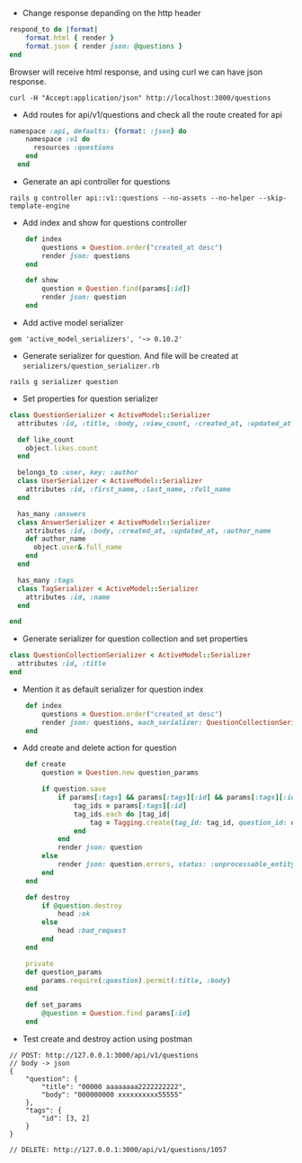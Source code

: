 * Change response depanding on the http header
```ruby
respond_to do |format|
    format.html { render }
    format.json { render json: @questions }
end
```
Browser will receive html response, and using curl we can have json response.
```
curl -H "Accept:application/json" http://localhost:3000/questions
```

* Add routes for api/v1/questions and check all the route created for api
```ruby
namespace :api, defaults: {format: :json} do
    namespace :v1 do
      resources :questions
    end
  end
```

* Generate an api controller for questions
```
rails g controller api::v1::questions --no-assets --no-helper --skip-template-engine
```

* Add index and show for questions controller
```ruby
    def index
        questions = Question.order("created_at desc")
        render json: questions
    end

    def show
        question = Question.find(params[:id])
        render json: question
    end
```

* Add active model serializer
```
gem 'active_model_serializers', '~> 0.10.2'
```

* Generate serializer for question. And file will be created at `serializers/question_serializer.rb`
```
rails g serializer question
```

* Set properties for question serializer
```ruby
class QuestionSerializer < ActiveModel::Serializer
  attributes :id, :title, :body, :view_count, :created_at, :updated_at, :like_count

  def like_count
    object.likes.count
  end

  belongs_to :user, key: :author
  class UserSerializer < ActiveModel::Serializer
    attributes :id, :first_name, :last_name, :full_name
  end

  has_many :answers
  class AnswerSerializer < ActiveModel::Serializer
    attributes :id, :body, :created_at, :updated_at, :author_name
    def author_name
      object.user&.full_name
    end
  end

  has_many :tags
  class TagSerializer < ActiveModel::Serializer
    attributes :id, :name
  end

end
```

*  Generate serializer for question collection and set properties 
```ruby
class QuestionCollectionSerializer < ActiveModel::Serializer
  attributes :id, :title
end
```

* Mention it as default serializer for question index
```ruby
    def index
        questions = Question.order("created_at desc")
        render json: questions, each_serializer: QuestionCollectionSerializer
    end
```

* Add create and delete action for question
```ruby
    def create
        question = Question.new question_params

        if question.save
            if params[:tags] && params[:tags][:id] && params[:tags][:id].length
                tag_ids = params[:tags][:id]
                tag_ids.each do |tag_id|
                    tag = Tagging.create(tag_id: tag_id, question_id: question.id)
                end
            end
            render json: question
        else
            render json: question.errors, status: :unprocessable_entity
        end
    end

    def destroy
        if @question.destroy
            head :ok
        else
            head :bad_request
        end
    end

    private
    def question_params
        params.require(:question).permit(:title, :body)
    end

    def set_params
        @question = Question.find params[:id]
    end
```

* Test create and destroy action using postman
```
// POST: http://127.0.0.1:3000/api/v1/questions
// body -> json
{
    "question": {
        "title": "00000 aaaaaaaa2222222222",
        "body": "000000000 xxxxxxxxxx55555"
    },
    "tags": {
        "id": [3, 2]
    }
}

// DELETE: http://127.0.0.1:3000/api/v1/questions/1057
```


